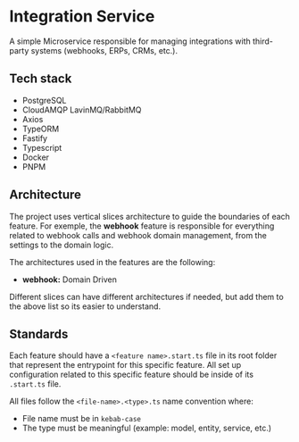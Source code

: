 # Integration Service
A simple Microservice responsible for managing integrations with third-party systems (webhooks, ERPs, CRMs, etc.).

## Tech stack
- PostgreSQL
- CloudAMQP LavinMQ/RabbitMQ
- Axios
- TypeORM
- Fastify
- Typescript
- Docker
- PNPM

## Architecture
The project uses vertical slices architecture to guide the boundaries of each feature. For exemple, the **webhook** feature is responsible for everything related to webhook calls and webhook domain management, from the settings to the domain logic.

The architectures used in the features are the following:
- **webhook:** Domain Driven

Different slices can have different architectures if needed, but add them to the above list so its easier to understand.

## Standards
Each feature should have a `<feature name>.start.ts` file in its root folder that represent the entrypoint for this specific feature. All set up configuration related to this specific feature should be inside of its `.start.ts` file.

All files follow the `<file-name>.<type>.ts` name convention where:
- File name must be in `kebab-case`
- The type must be meaningful (example: model, entity, service, etc.)